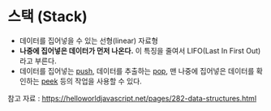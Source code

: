 # 스택 (Stack)

- 데이터를 집어넣을 수 있는 선형(linear) 자료형
- **나중에 집어넣은 데이터가 먼저 나온다.** 이 특징을 줄여서 LIFO(Last In First Out)라고 부른다.
- 데이터를 집어넣는 <U>push</U>, 데이터를 추출하는 <U>pop</U>, 맨 나중에 집어넣은 데이터를 확인하는 <U>peek</U> 등의 작업을 사용할 수 있다.

참고 자료 : https://helloworldjavascript.net/pages/282-data-structures.html
